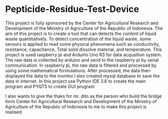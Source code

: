 # Pepticide-Residue-Test-Device
This project is fully sponsored by the Center for Agricultural Research and Development of the Ministry of Agriculture of the Republic of Indonesia. 
The aim of this project is to create a tool that can detects the content of liquid waste quantitatively.
To detect concentration of the liquid waste, some sensors is applied to read some physical phenomena such as conductivity, resistance, capacitance, Total solid dissolve material, and temperature. 
This project is used raspberry pi and Arduino Uno R3 for data acqusition system. The raw data is collected by arduino and send to the raspberry pi by serial communication.
In raspberry pi, the raw data is filtered and processed by using some mathematical formulations. 
After processed, the data then displayed the data to the monitor.I also created mysql database to save the data in internet.
In this project use Python IDE 3.6 to create the main program and PYQT5 to create GUI program 

I also wants to give the thaks for mr. dito as the person who build the bridge form Center for Agricultural Research and Development of the Ministry of Agriculture of the Republic of Indonesia to me to make this project is realised
